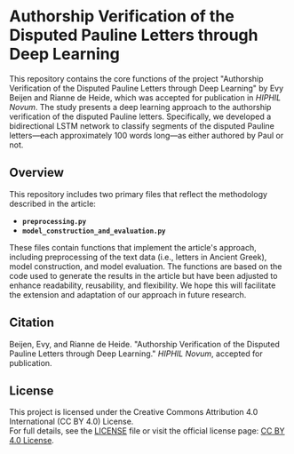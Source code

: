 # Authorship Verification of the Disputed Pauline Letters through Deep Learning

This repository contains the core functions of the project "Authorship Verification of the Disputed Pauline Letters through Deep Learning" by Evy Beijen and Rianne de Heide, which was accepted for publication in *HIPHIL Novum*. The study presents a deep learning approach to the authorship verification of the disputed Pauline letters. Specifically, we developed a bidirectional LSTM network to classify segments of the disputed Pauline letters—each approximately 100 words long—as either authored by Paul or not.

## Overview
This repository includes two primary files that reflect the methodology described in the article:

- **`preprocessing.py`**
- **`model_construction_and_evaluation.py`**

These files contain functions that implement the article's approach, including preprocessing of the text data (i.e., letters in Ancient Greek), model construction, and model evaluation. The functions are based on the code used to generate the results in the article but have been adjusted to enhance readability, reusability, and flexibility. We hope this will facilitate the extension and adaptation of our approach in future research.

## Citation

Beijen, Evy, and Rianne de Heide. "Authorship Verification of the Disputed Pauline Letters through Deep Learning." *HIPHIL Novum*, accepted for publication.

## License
This project is licensed under the Creative Commons Attribution 4.0 International (CC BY 4.0) License.  
For full details, see the [LICENSE](./LICENSE) file or visit the official license page: [CC BY 4.0 License](https://creativecommons.org/licenses/by/4.0/).
